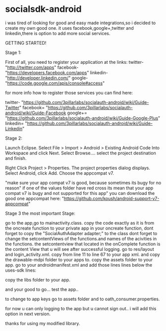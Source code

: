 socialsdk-android
=================
i was tired of looking for good and easy made integrations,so i decided to create my own good one.
it uses facebook,google+,twitter and linkedin,there is option to add more social services.

GETTING STARTED!

Stage 1:

First of all, you need to register your application at the links:
twitter- "http://twitter.com/apps"
facebook- "https://developers.facebook.com/apps"
linkedin- "http://developer.linkedin.com/"
google- "https://code.google.com/apis/console#access"

for more info how to register those services you can find here:

twitter- "https://github.com/3pillarlabs/socialauth-android/wiki/Guide-Twitter"
facebook= "https://github.com/3pillarlabs/socialauth-android/wiki/Guide-Facebook
google+= "https://github.com/3pillarlabs/socialauth-android/wiki/Guide-Google-Plus"
linkedin= "https://github.com/3pillarlabs/socialauth-android/wiki/Guide-Linkedin"

Stage 2:

Launch Eclipse.
Select File > Import > Android > Existing Android Code Into Workspace and click Next.
Select Browse....
select the project destination and finish.

Right Click Project > Properties. The project properties dialog displays.
Select Android, click Add. Choose the appcompat v7.

"make sure your app compat v7 is good, because sometimes its bugy for no reason"
if one of the values folder have red cross its mean that your app compat v7 is bugy
and not supported for this app" you can download the good one appcompat here:
"https://github.com/koush/android-support-v7-appcompat"

Stage 3 the most important Stage:

go to the app,go to mainactivity.class.
copy the code exactly as it is from the oncreate function
to your private app in your oncreate function, dont forget to copy the
"SocialAuthAdapter adapter;" to the class
dont forget to change the setcontentViews of the functions.and names of the acivities in the functions.
the setcontentview that located in the onComplete function is the content View that u will
see after successful logging.
go to res/layout and login_activity.xml.
copy from line 11 to line 67 to your app xml.
and copy the drawable-mdpi folder to your apps to.
copy the assets folder to your app.
go to your androidmanifest.xml
and add those lines lines below the uses-sdk lines:
<uses-permission android:name="android.permission.INTERNET"></uses-permission>
<uses-permission android:name="android.permission.ACCESS_NETWORK_STATE"></uses-permission>

copy the libs folder to your app.

and your good to go... test the app..

to change to app keys go to assets folder and to oath_consumer.properties.

for now u can only logging to the app but u cannot sign out..
i will add this option in next version.

thanks for using my modified library.
